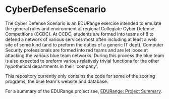 CyberDefenseScenario
====================

The Cyber Defense Scenario is an EDURange exercise intended to emulate the general rules and environment at regional Collegiate Cyber Defense Competitions (CCDC). At CCDC, students are formed into teams of 8 to defend a network  of various services most often including at least a web site of some kind (and to preform the duties of a generic IT dept), Computer Security professionals are formed into red teams and are let loose at attacking the various blue team networks. During this process the blue team is also expected to preform various relatively trivial functions for the other hypothetical departments in their 'company'.

This repository currently only contains the code for some of the scoring programs, the blue team's website and database.

For a summary of the EDURange project see, [EDURange: Project Summary](http://blogs.evergreen.edu/edurange/).
